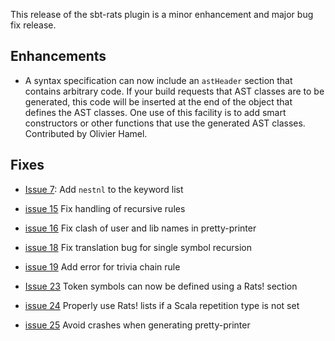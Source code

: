 This release of the sbt-rats plugin is a minor enhancement and major bug fix release.

## Enhancements

* A syntax specification can now include an `astHeader` section that contains arbitrary code. If your build requests that AST classes are to be generated, this code will be inserted at the end of the object that defines the AST classes. One use of this facility is to add smart constructors or other functions that use the generated AST classes. Contributed by Olivier Hamel.

## Fixes

* [Issue 7](https://bitbucket.org/inkytonik/sbt-rats/issues/7/quotation-marks-are-not-interchangeable-in): Add `nestnl` to the keyword list

* [issue 15](https://bitbucket.org/inkytonik/sbt-rats/issues/15/fix-handling-of-direct-inner-recursion) Fix handling of recursive rules

* [issue 16](https://bitbucket.org/inkytonik/sbt-rats/issues/16/fix-build-errors-if-idents-clash-with) Fix clash of user and lib names in pretty-printer

* [issue 18](https://bitbucket.org/inkytonik/sbt-rats/issues/18/recursion-with-one-recursive-symbol-doesnt) Fix translation bug for single symbol recursion

* [issue 19](https://bitbucket.org/inkytonik/sbt-rats/issues/19/add-error-if-have-trivial-chain-rule) Add error for trivia chain rule

* [Issue 23](https://bitbucket.org/inkytonik/sbt-rats/issues/23/token-symbols-cant-be-defined-using-a-rats) Token symbols can now be defined using a Rats! section

* [issue 24](https://bitbucket.org/inkytonik/sbt-rats/issues/24/scala-parser-support-gets-used-when-no) Properly use Rats! lists if a Scala repetition type is not set

* [issue 25](https://bitbucket.org/inkytonik/sbt-rats/issues/25/predicates-cause-crash-in-pretty-printer) Avoid crashes when generating pretty-printer
